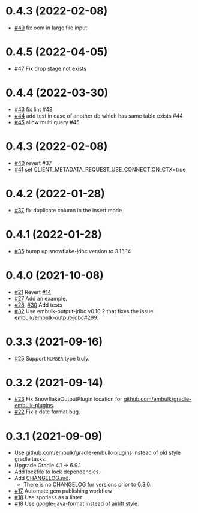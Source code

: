 0.4.3 (2022-02-08)
==================
* [#49](https://github.com/trocco-io/embulk-output-snowflake/pull/49) fix oom in large file input

0.4.5 (2022-04-05)
==================
* [#47](https://github.com/trocco-io/embulk-output-snowflake/pull/47) Fix drop stage not exists

0.4.4 (2022-03-30)
==================
* [#43](https://github.com/trocco-io/embulk-output-snowflake/pull/43) fix lint #43
* [#44](https://github.com/trocco-io/embulk-output-snowflake/pull/44) add test in case of another db which has same table exists #44
* [#45](https://github.com/trocco-io/embulk-output-snowflake/pull/45) allow multi query #45

0.4.3 (2022-02-08)
==================
* [#40](https://github.com/trocco-io/embulk-output-snowflake/pull/40) revert #37
* [#41](https://github.com/trocco-io/embulk-output-snowflake/pull/41) set CLIENT_METADATA_REQUEST_USE_CONNECTION_CTX=true

0.4.2 (2022-01-28)
==================
* [#37](https://github.com/trocco-io/embulk-output-snowflake/pull/37) fix duplicate column in the insert mode

0.4.1 (2022-01-28)
==================
* [#35](https://github.com/trocco-io/embulk-output-snowflake/pull/35) bump up snowflake-jdbc version to 3.13.14

0.4.0 (2021-10-08)
======================
* [#21](https://github.com/trocco-io/embulk-output-snowflake/pull/21) Revert [#14](https://github.com/trocco-io/embulk-output-snowflake/pull/14)
* [#27](https://github.com/trocco-io/embulk-output-snowflake/pull/27) Add an example.
* [#28](https://github.com/trocco-io/embulk-output-snowflake/pull/28), [#30](https://github.com/trocco-io/embulk-output-snowflake/pull/30) Add tests
* [#32](https://github.com/trocco-io/embulk-output-snowflake/pull/32) Use embulk-output-jdbc v0.10.2 that fixes the issue [embulk/embulk-output-jdbc#299](https://github.com/embulk/embulk-output-jdbc/issues/299).


0.3.3 (2021-09-16)
==================

* [#25](https://github.com/trocco-io/embulk-output-snowflake/pull/25) Support `NUMBER` type truly.

0.3.2 (2021-09-14)
==================

* [#23](https://github.com/trocco-io/embulk-output-snowflake/pull/23) Fix SnowflakeOutputPlugin location for [github.com/embulk/gradle-embulk-plugins](https://github.com/embulk/gradle-embulk-plugins).
* [#22](https://github.com/trocco-io/embulk-output-snowflake/pull/22) Fix a date format bug.

0.3.1 (2021-09-09)
==================

* Use [github.com/embulk/gradle-embulk-plugins](https://github.com/embulk/gradle-embulk-plugins) instead of old style gradle tasks.
* Upgrade Gradle 4.1 -> 6.9.1
* Add lockfile to lock dependencies.
* Add [CHANGELOG.md](./CHANGELOG.md).
    * There is no CHANGELOG for versions prior to 0.3.0.
* [#17](https://github.com/trocco-io/embulk-output-snowflake/pull/17) Automate gem publishing workflow
* [#18](https://github.com/trocco-io/embulk-output-snowflake/pull/18) Use spotless as a linter
* [#18](https://github.com/trocco-io/embulk-output-snowflake/pull/18) Use [google-java-format](https://github.com/google/google-java-format) instead of [airlift style](https://github.com/airlift/codestyle).
